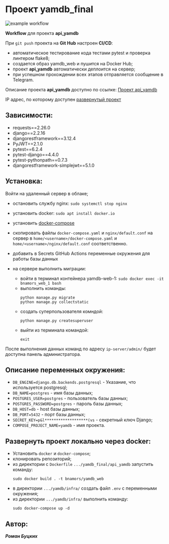 # Проект yamdb_final

![example workflow](https://github.com/bnamors/yamdb_final/actions/workflows/yamdb_workflow.yml/badge.svg)

**Workflow** для проекта **api_yamdb**

При `git push` проекта на **Git Hub** настроен  **CI/CD**:
- автоматическое тестирование кода тестами pytest и проверка линтером flake8;
- создается образ yamdb_web и пушится на Docker Hub;
- проект **api_yamdb** автоматически деплоится на сервер;
- при успешном прохождении всех этапов отправляется сообщение в Telegram.

Описание проекта **api_yamdb** доступно по ссылке: [Проект api_yamdb](https://github.com/BnamoRS/api_yamdb "Посмотреть описание проекта api_yamdb")

IP адрес, по которому доступен [развернутый проект](http://51.250.27.62/admin/ "Вход в панель администратора проекта")

## Зависимости:

- requests==2.26.0
- django==2.2.16
- djangorestframework==3.12.4
- PyJWT==2.1.0
- pytest==6.2.4
- pytest-django==4.4.0
- pytest-pythonpath==0.7.3
- djangorestframework-simplejwt==5.1.0

## Установка:

Войти на удаленный сервер в облаке;
- остановить службу nginx:
	`sudo systemctl stop nginx` 
- установить docker:
	`sudo apt install docker.io`
- установить [docker-compose](https://docs.docker.com/compose/install/ "Ссылка на официальную документацию docker-compose")
- скопировать файлы `docker-compose.yaml` и `nginx/default.conf` на сервер в `home/<username>/docker-compose.yaml` и `home/<username>/nginx/default.conf` соответственно.
- добавить в Secrets GitHub Actions переменные окружения для работы базы данных

- на сервере выполнить миграции:
	- войти в терминал контейнера yamdb-web-1:
		`sudo docker exec -it bnamors_web_1 bash`
	- выполнить команды:
		```
		python manage.py migrate
		python manage.py collectstatic
		```
	- создать суперпользователя комндой:
		```
		python manage.py createsuperuser
		```
	- выйти из терминала командой:
		```
		exit
		```

После выполнения данных команд по адресу `ip-server/admin/` будет доступна панель администратора.

## Описание переменных окружения:

- `DB_ENGINE=django.db.backends.postgresql` -  Указание, что используется postgresql;
- `DB_NAME=postgres` - имя базы данных;
- `POSTGRES_USER=postgres` - пользователь базы данных;
- `POSTGRES_PASSWORD=postgres` - пароль базы данных;
- `DB_HOST=db` - host базы данных;
- `DB_PORT=5432` - порт базы данных;
- `SECRET_KEY=p&l*******************(vs` - секретный ключ Django;
- `COMPOSE_PROJECT_NAME=yamdb` - имя проекта.

## Развернуть проект локально через docker:

- Установить `docker` и `docker-compose`;
- клонировать репозиторий;
- из директории с `Dockerfile`  `.../yamdb_final/api_yamdb` запустить команду:
	```
	sudo docker build . -t bnamors/yamdb_web
	```
- в директории  `.../yamdb/infra/` создать файл `.env` с переменными окружения;
- из директории `.../yamdb/infra/` выполнить команду:
	```
	sudo docker-compose up -d
	```

## Автор:

***Роман Буцких***
